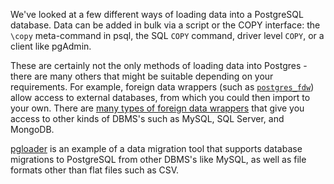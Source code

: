 We've looked at a few different ways of loading data into a PostgreSQL database.
 Data can be added in bulk via a script or the COPY interface:  the `\copy` meta-command in psql, the SQL `COPY` command, driver level `COPY`, or a client like pgAdmin.

These are certainly not the only methods of loading data into Postgres - there 
are many others that might be suitable depending on your requirements. For example, foreign data wrappers (such as [`postgres_fdw`](https://www.postgresql.org/docs/current/postgres-fdw.html)) allow access to external databases, from which you could then import to your own. There are [many types of foreign data wrappers](https://wiki.postgresql.org/wiki/Foreign_data_wrappers) that give you access to other kinds of DBMS's such as MySQL, SQL Server, and MongoDB.

[pgloader](https://pgloader.io/) is an example of a data migration tool that 
supports database migrations to PostgreSQL from other DBMS's like MySQL, as 
well as file formats other than flat files such as CSV.  
